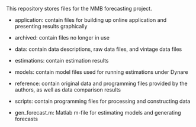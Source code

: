 This repository stores files for the MMB forecasting project.

- application: contain files for building up online application and presenting results graphically

- archived: contain files no longer in use

- data: contain data descriptions, raw data files, and vintage data files

- estimations: contain estimation results

- models: contain model files used for running estimations under Dynare

- reference: contain original data and programming files provided by the authors, as well as data comparison results

- scripts: contain programming files for processing and constructing data

- gen_forecast.m: Matlab m-file for estimating models and generating forecasts